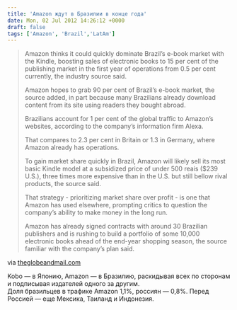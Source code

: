 ```yaml
---
title: 'Amazon ждут в Бразилии в конце года'
date: Mon, 02 Jul 2012 14:26:12 +0000
draft: false
tags: ['Amazon', 'Brazil','LatAm']
---
```


> Amazon thinks it could quickly dominate Brazil’s e-book market with the Kindle, boosting sales of electronic books to 15 per cent of the publishing market in the first year of operations from 0.5 per cent currently, the industry source said.
> 
> Amazon hopes to grab 90 per cent of Brazil’s e-book market, the source added, in part because many Brazilians already download content from its site using readers they bought abroad.
> 
> Brazilians account for 1 per cent of the global traffic to Amazon’s websites, according to the company’s information firm Alexa.
> 
> That compares to 2.3 per cent in Britain or 1.3 in Germany, where Amazon already has operations.
> 
> To gain market share quickly in Brazil, Amazon will likely sell its most basic Kindle model at a subsidized price of under 500 reais ($239 U.S.), three times more expensive than in the U.S. but still bellow rival products, the source said.
> 
> That strategy - prioritizing market share over profit - is one that Amazon has used elsewhere, prompting critics to question the company’s ability to make money in the long run.
> 
> Amazon has already signed contracts with around 30 Brazilian publishers and is rushing to build a portfolio of some 10,000 electronic books ahead of the end-year shopping season, the source familiar with the company’s plan said.

via [theglobeandmail.com](http://www.theglobeandmail.com/report-on-business/international-business/latin-american-business/amazon-to-open-digital-bookstore-in-brazil-sources/article4381978/?service=mobile)

Kobo — в Японию, Amazon — в Бразилию, раскидывая всех по сторонам и подписывая издателей одного за другим.  
Доля бразильцев в трафике Amazon 1,1%, россиян — 0,8%. Перед Россией — еще Мексика, Таиланд и Индонезия.